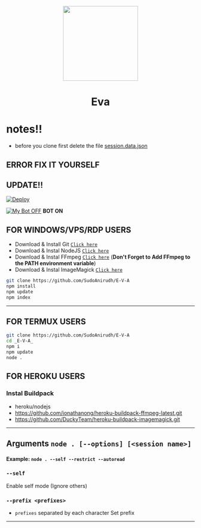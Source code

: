 
<p align="center">
	<img src="https://telegra.ph/file/fd4230902e75d397d8667.jpg" width="200" style="margin-left: auto;margin-right: auto;display: block;">
</p>
<h1 align="center">Eva</h1>

# notes!!


* before you clone first delete the file [session.data.json](https://github.com/SudoAnirudh/E-V-A/blob/main/session.data.json)


## ERROR FIX IT YOURSELF

## UPDATE!!

[![Deploy](https://www.herokucdn.com/deploy/button.svg)](https://heroku.com/deploy?template=https://github.com/SudoAnirudh/E-V-A)

[![My Bot OFF](https://img.shields.io/badge/MyBot-25D366?style=for-the-badge&logo=whatsapp&logoColor=white)](http://wa.me/13656503237?text=.menu)
**BOT ON**

## FOR WINDOWS/VPS/RDP USERS

* Download & Install Git [`Click here`](https://git-scm.com/downloads)
* Download & Instal NodeJS [`Click here`](https://nodejs.org/en/download)
* Download & Instal FFmpeg [`Click here`](https://ffmpeg.org/download.html) (**Don't Forget to Add FFmpeg to the PATH environment variable**)
* Download & Instal ImageMagick [`Click here`](https://imagemagick.org/script/download.php)

```bash
git clone https://github.com/SudoAnirudh/E-V-A
npm install
npm update
npm index
```

---------

## FOR TERMUX USERS
```bash
git clone https://github.com/SudoAnirudh/E-V-A
cd _E-V-A_
npm i
npm update
node .
```

## FOR HEROKU USERS

### Instal Buildpack
* heroku/nodejs
* https://github.com/jonathanong/heroku-buildpack-ffmpeg-latest.git
* https://github.com/DuckyTeam/heroku-buildpack-imagemagick.git

---------

## Arguments `node . [--options] [<session name>]`

#### Example: `node . --self --restrict --autoread`

### `--self`

Enable self mode (Ignore others)

### `--prefix <prefixes>`

* `prefixes` separated by each character
Set prefix

---------

